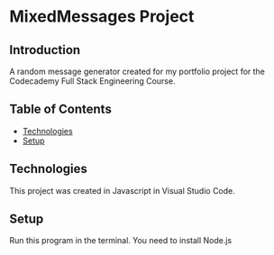 # MixedMessages Project 

## Introduction
A random message generator created for my portfolio project for the Codecademy Full Stack Engineering Course. 

## Table of Contents
* [Technologies](#technologies)
* [Setup](#setup)

## Technologies
This project was created in Javascript in Visual Studio Code.

## Setup 
Run this program in the terminal. You need to install Node.js

